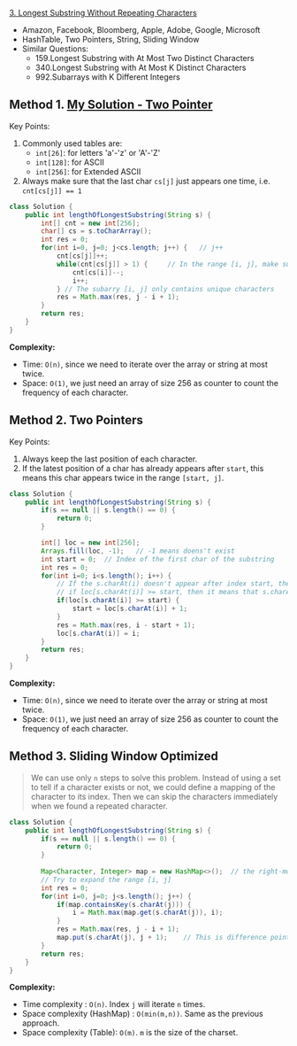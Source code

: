 [3. Longest Substring Without Repeating Characters](https://leetcode.com/problems/longest-substring-without-repeating-characters/)

* Amazon, Facebook, Bloomberg, Apple, Adobe, Google, Microsoft
* HashTable, Two Pointers, String, Sliding Window
* Similar Questions:
    * 159.Longest Substring with At Most Two Distinct Characters
    * 340.Longest Substring with At Most K Distinct Characters
    * 992.Subarrays with K Different Integers
    


## Method 1. [My Solution - Two Pointer](https://leetcode.com/problems/longest-substring-without-repeating-characters/discuss/827602/2ms-Simple-and-Clean-Java-Solution-beats-99.86-with-explanation)

Key Points:
1. Commonly used tables are:
    * `int[26]`: for letters 'a'-'z' or 'A'-'Z'
    * `int[128]`: for ASCII
    * `int[256]`: for Extended ASCII
2. Always make sure that the last char `cs[j]` just appears one time, i.e. `cnt[cs[j]] == 1`
```java
class Solution {
    public int lengthOfLongestSubstring(String s) {
        int[] cnt = new int[256];
        char[] cs = s.toCharArray();
        int res = 0;
        for(int i=0, j=0; j<cs.length; j++) {	// j++
            cnt[cs[j]]++;
            while(cnt[cs[j]] > 1) {     // In the range [i, j], make sure cs[j] appears only 1 time
                cnt[cs[i]]--;
                i++;
            } // The subarry [i, j] only contains unique characters
            res = Math.max(res, j - i + 1);
        }
        return res;
    }
}
```
**Complexity:**

* Time: `O(n)`, since we need to iterate over the array or string at most twice.
* Space: `O(1)`, we just need an array of size 256 as counter to count the frequency of each character.



## Method 2. Two Pointers

Key Points:
1. Always keep the last position of each character.
2. If the latest position of a char has already appears after `start`, this means this char appears twice in the range `[start, j]`. 
```java
class Solution {
    public int lengthOfLongestSubstring(String s) {
        if(s == null || s.length() == 0) {
            return 0;
        }

        int[] loc = new int[256];
        Arrays.fill(loc, -1);   // -1 means doens't exist
        int start = 0;  // Index of the first char of the substring
        int res = 0;
        for(int i=0; i<s.length(); i++) {
            // If the s.charAt(i) doesn't appear after index start, then loc[s.charAt(i)] should be -1
            // if loc[s.charAt(i)] >= start, then it means that s.charAt(i) appeared
            if(loc[s.charAt(i)] >= start) {
                start = loc[s.charAt(i)] + 1;
            }
            res = Math.max(res, i - start + 1);
            loc[s.charAt(i)] = i;
        }
        return res;
    }
}
```
**Complexity:**

* Time: `O(n)`, since we need to iterate over the array or string at most twice.
* Space: `O(1)`, we just need an array of size 256 as counter to count the frequency of each character.



## Method 3. Sliding Window Optimized

> We can use only `n` steps to solve this problem. Instead of using a set to tell if a character exists or not, we could define a mapping  of the character to its index. Then we can skip the characters immediately when we found a repeated character.

```java
class Solution {
    public int lengthOfLongestSubstring(String s) {
        if(s == null || s.length() == 0) {
            return 0;
        }
        
        Map<Character, Integer> map = new HashMap<>();  // the right-most index of the current character
        // Try to expand the range [i, j]
        int res = 0;
        for(int i=0, j=0; j<s.length(); j++) {
            if(map.containsKey(s.charAt(j))) {
                i = Math.max(map.get(s.charAt(j)), i);
            }
            res = Math.max(res, j - i + 1);
            map.put(s.charAt(j), j + 1);	// This is difference point from the method 2.
        }
        return res;
    }
}
```

**Complexity:**

* Time complexity : `O(n)`. Index `j` will iterate `n` times.
* Space complexity (HashMap) : `O(min(m,n))`. Same as the previous approach.
* Space complexity (Table): `O(m)`. `m` is the size of the charset.